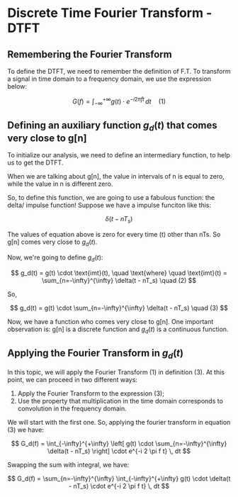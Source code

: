 # Discrete Time Fourier Transform - DTFT # 

## Remembering the Fourier Transform ## 

To define the DTFT, we need to remember the definition of F.T. To transform a signal in time domain to a frequency domain, we use the expression below: 

$$
G(f) = \int_{-\infty}^{+\infty} g(t) \cdot e^{-i 2 \pi f t} \, dt \quad (1)
$$

## Defining an auxiliary function $g_d(t)$ that comes very close to g[n] ##

To initialize our analysis, we need to define an intermediary function, to help us to get the DTFT. 

When we are talking about g[n], the value in intervals of n is equal to zero, while the value in n is different zero. 

So, to define this function, we are going to use a fabulous function: the delta/ impulse function! Suppose we have a impulse funciton like this: 

$$\delta(t - nT_s)$$

The values of equation above is zero for every time (t) other than nTs. So g[n] comes very close to $g_d(t)$. 

Now, we're going to define $g_d(t)$:

$$
g_d(t) = g(t) \cdot \text{imt}(t), \quad \text{where} \quad \text{imt}(t) = \sum_{n=-\infty}^{\infty} \delta(t - nT_s) \quad (2)
$$

So, 

$$
g_d(t) = g(t) \cdot \sum_{n=-\infty}^{\infty} \delta(t - nT_s) \quad (3)
$$

Now, we have a function who comes very close to g[n]. One important observation is: g[n] is a discrete function and $g_d(t)$ is a continuous function. 

## Applying the Fourier Transform in $g_d(t)$ ## 

In this topic, we will apply the Fourier Transform (1) in definition (3). At this point, we can proceed in two different ways:

1) Apply the Fourier Transform to the expression (3);
2) Use the property that multiplication in the time domain corresponds to convolution in the frequency domain.

We will start with the first one. So, applying the fourier transform in equation (3) we have:

$$
G_d(f) = \int_{-\infty}^{+\infty} \left[ g(t) \cdot \sum_{n=-\infty}^{\infty} \delta(t - nT_s) \right] \cdot e^{-i 2 \pi f t} \, dt
$$

Swapping the sum with integral, we have: 

$$
G_d(f) = \sum_{n=-\infty}^{\infty} \int_{-\infty}^{+\infty} g(t) \cdot \delta(t - nT_s) \cdot e^{-i 2 \pi f t} \, dt
$$
